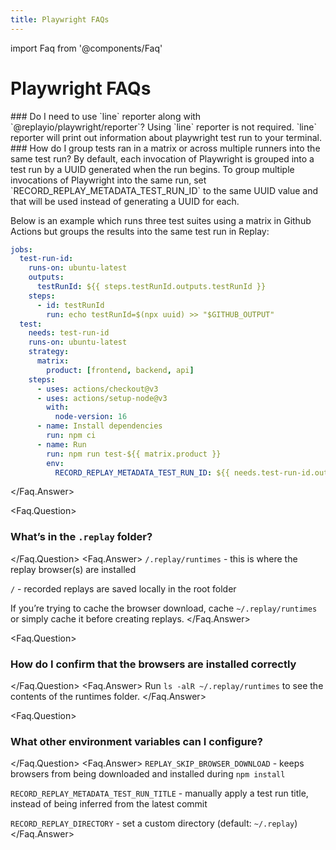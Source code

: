 ```yaml
---
title: Playwright FAQs
---
```


import Faq from '@components/Faq'

# Playwright FAQs

<Faq>
  <Faq.Question>
  ### Do I need to use `line` reporter along with `@replayio/playwright/reporter`?
  </Faq.Question>
  <Faq.Answer>
  Using `line` reporter is not required. `line` reporter will print out information about playwright test run to your terminal.
  </Faq.Answer>
  <Faq.Question>
### How do I group tests ran in a matrix or across multiple runners into the same test run?
</Faq.Question>
<Faq.Answer>
By default, each invocation of Playwright is grouped into a test run by a UUID generated when the run begins. To group multiple invocations of Playwright into the same run, set `RECORD_REPLAY_METADATA_TEST_RUN_ID` to the same UUID value and that will be used instead of generating a UUID for each.

Below is an example which runs three test suites using a matrix in Github Actions but groups the results into the same test run in Replay:

```yaml
jobs:
  test-run-id:
    runs-on: ubuntu-latest
    outputs:
      testRunId: ${{ steps.testRunId.outputs.testRunId }}
    steps:
      - id: testRunId
        run: echo testRunId=$(npx uuid) >> "$GITHUB_OUTPUT"
  test:
    needs: test-run-id
    runs-on: ubuntu-latest
    strategy:
      matrix:
        product: [frontend, backend, api]
    steps:
      - uses: actions/checkout@v3
      - uses: actions/setup-node@v3
        with:
          node-version: 16
      - name: Install dependencies
        run: npm ci
      - name: Run
        run: npm run test-${{ matrix.product }}
        env:
          RECORD_REPLAY_METADATA_TEST_RUN_ID: ${{ needs.test-run-id.outputs.testRunId }}

```
</Faq.Answer>

<Faq.Question>
### What’s in the `.replay` folder?
</Faq.Question>
<Faq.Answer>
`/.replay/runtimes` - this is where the replay browser(s) are installed

`/` - recorded replays are saved locally in the root folder

If you’re trying to cache the browser download, cache `~/.replay/runtimes` or simply cache it before creating replays.
</Faq.Answer>

<Faq.Question>
### How do I confirm that the browsers are installed correctly
</Faq.Question>
<Faq.Answer>
Run `ls -alR ~/.replay/runtimes` to see the contents of the runtimes folder.
</Faq.Answer>

<Faq.Question>
### What other environment variables can I configure?
</Faq.Question>
<Faq.Answer>
`REPLAY_SKIP_BROWSER_DOWNLOAD` - keeps browsers from being downloaded and installed during `npm install`

`RECORD_REPLAY_METADATA_TEST_RUN_TITLE` - manually apply a test run title, instead of being inferred from the latest commit

`RECORD_REPLAY_DIRECTORY` - set a custom directory (default: `~/.replay`)
</Faq.Answer>
</Faq>